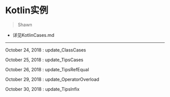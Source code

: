 # Kotlin实例
> Shawn

* 详见KotlinCases.md

---
October 24, 2018 : update_ClassCases

October 25, 2018 : update_TipsCases

October 26, 2018 : update_TipsRefEqual

October 29, 2018 : update_OperatorOverload

October 30, 2018 : update_TipsInfix